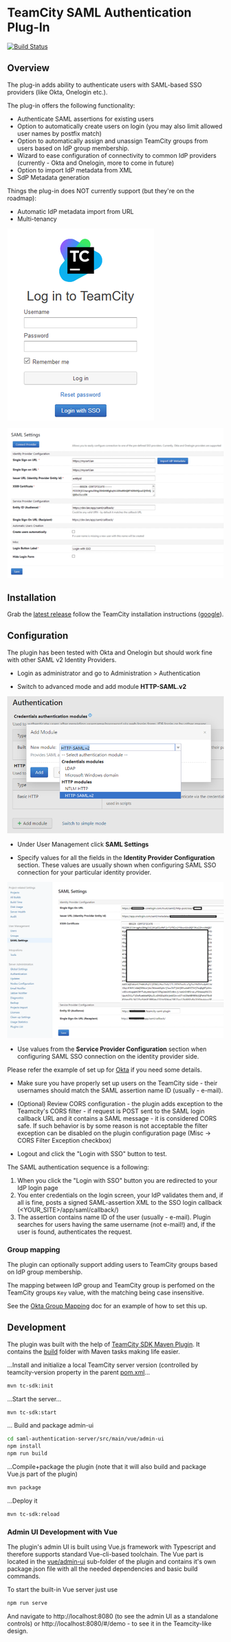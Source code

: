 # TeamCity SAML Authentication Plug-In

[![Build Status](https://travis-ci.org/morincer/teamcity-plugin-saml.svg?branch=master)](https://travis-ci.org/morincer/teamcity-plugin-saml)

## Overview

The plug-in adds ability to authenticate users with SAML-based SSO providers (like Okta, Onelogin etc.).

The plug-in offers the following functionality:

* Authenticate SAML assertions for existing users
* Option to automatically create users on login (you may also limit allowed user names by postfix match)
* Option to automatically assign and unassign TeamCity groups from users based on IdP group membership.
* Wizard to ease configuration of connectivity to common IdP providers  (currently - Okta and Onelogin, more to come in future)
* Option to import IdP metadata from XML
* SdP Metadata generation   

Things the plug-in does NOT currently support (but they're on the roadmap):

* Automatic IdP metadata import from URL 
* Multi-tenancy

![Login Screen](docs/img/LoginScreen.png)

![Configurations](docs/img/ConigurationOverview.png)

## Installation

Grab the [latest release](https://github.com/morincer/teamcity-plugin-saml/releases/latest) follow the TeamCity installation instructions ([google](https://www.google.com/search?q=teamcity+install+plugin)).  

## Configuration

The plugin has been tested with Okta and Onelogin but should work fine with other SAML v2 Identity Providers.

* Login as administrator and go to Administration > Authentication

* Switch to advanced mode and add module **HTTP-SAML.v2**

![Add Module](docs/img/add_module.png)

* Under User Management click **SAML Settings**

* Specify values for all the fields in the **Identity Provider Configuration** section. These values are usually shown when configuring SAML SSO connection for your particular identity provider. 

![Edit Settings](docs/img/edit_settings.png)

* Use values from the **Service Provider Configuration** section when configuring SAML SSO connection on the identity provider side.

Please refer the example of set up for [Okta](./docs/OktaSetup.md) if you need some details.

* Make sure you have properly set up users on the TeamCity side - their usernames should match the SAML assertion name ID (usually - e-mail). 

* (Optional) Review CORS configuration - the plugin adds exception to the Teamcity's CORS filter - if request is POST sent to the SAML login callback URL and it contains a SAML message - it is considered CORS safe. If such behavior is by some reason is not acceptable the filter exception can be disabled on the plugin configuration page (Misc -> CORS Filter Exception checkbox) 

* Logout and click the "Login with SSO" button to test. 

The SAML authentication sequence is a following:

1. When you click the "Login with SSO" button you are redirected to your IdP login page
1. You enter credentials on the login screen, your IdP validates them and, if all is fine, posts a signed SAML-assertion XML to the SSO login callback (<YOUR_SITE>/app/saml/callback/)
1. The assertion contains name ID of the user (usually - e-mail). Plugin searches for users having the same username (not e-mail!) and, if the user is found, authenticates the request. 

### Group mapping

The plugin can optionally support adding users to TeamCity groups based on IdP group membership.

The mapping between IdP group and TeamCity group is perfomed on the TeamCity groups `Key` value, with the matching being case insensitive.

See the [Okta Group Mapping](./docs/OktaGroupMapping.md) doc for an example of how to set this up.

 ## Development
 
 The plugin was built with the help of [TeamCity SDK Maven Plugin](https://github.com/JetBrains/teamcity-sdk-maven-plugin). It contains the [build](./build) folder with Maven tasks making life easier.
 
  ...Install and initialize a local TeamCity server version (controlled by teamcity-version property in the parent [pom.xml](./pom.xml)...
 
 ```bash
 mvn tc-sdk:init
 ```
 
 ...Start the server...
 ```bash
 mvn tc-sdk:start
 ```
 
 ... Build and package admin-ui
 ```bash
cd saml-authentication-server/src/main/vue/admin-ui
npm install
npm run build 
```
 
 ...Compile+package the plugin (note that it will also build and package Vue.js part of the plugin)
 ```bash 
 mvn package 
 ```

...Deploy it
```bash
mvn tc-sdk:reload
```

### Admin UI Development with Vue

The plugin's admin UI is built using Vue.js framework with Typescript and therefore supports standard Vue-cli-based toolchain.  The Vue part is located in the [vue/admin-ui](./saml-authentication-server/src/main/vue/admin-ui) sub-folder of the plugin and contains it's own package.json file with all the needed dependencies and basic build commands. 

To start the built-in Vue server just use
```bash
npm run serve 
```
And navigate to http://localhost:8080 (to see the admin UI as a standalone controls) or http://localhost:8080/#/demo - to see it in the Teamcity-like design.
